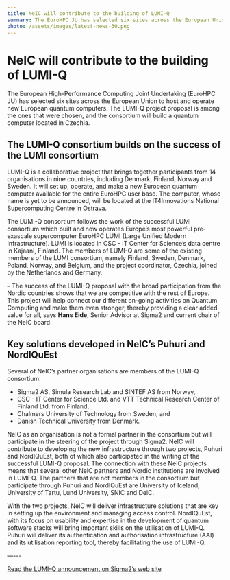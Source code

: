 ```yaml
---
title: NeIC will contribute to the building of LUMI-Q
summary: The EuroHPC JU has selected six sites across the European Union to host and operate new European quantum computers. The LUMI-Q project proposal is among the ones that were chosen and will bring together participants from nine countries, including most NeIC countries.
photo: /assets/images/latest-news-30.png
---
```


 NeIC will contribute to the building of LUMI-Q
===========================

The European High-Performance Computing Joint Undertaking (EuroHPC JU) has selected six sites across the European Union to host and operate new European quantum computers. The LUMI-Q project proposal is among the ones that were chosen, and the consortium will build a quantum computer located in Czechia.

## The LUMI-Q consortium builds on the success of the LUMI consortium

LUMI-Q is a collaborative project that brings together participants from 14 organisations in nine countries, including Denmark, Finland, Norway and Sweden. It will set up, operate, and make a new European quantum computer available for the entire EuroHPC user base. The computer, whose name is yet to be announced, will be located at the IT4Innovations National Supercomputing Centre in Ostrava. 

The LUMI-Q consortium follows the work of the successful LUMI consortium which built and now operates Europe’s most powerful pre-exascale supercomputer EuroHPC LUMI (Large Unified Modern Infrastructure). LUMI is located in CSC - IT Center for Science’s data centre in Kajaani, Finland. The members of LUMI-Q are some of the existing members of the LUMI consortium, namely Finland, Sweden, Denmark, Poland, Norway, and Belgium, and the project coordinator, Czechia, joined by the Netherlands and Germany. 

– The success of the LUMI-Q proposal with the broad participation from the Nordic countries shows that we are competitive with the rest of Europe. This project will help connect our different on-going activities on Quantum Computing and make them even stronger, thereby providing a clear added value for all, says **Hans Eide**, Senior Advisor at Sigma2 and current chair of the NeIC board.

## Key solutions developed in NeIC’s Puhuri and NordIQuEst

Several of NeIC’s partner organisations are members of the LUMI-Q consortium: 
* Sigma2 AS, Simula Research Lab and SINTEF AS from Norway, 
* CSC - IT Center for Science Ltd. and VTT Technical Research Center of Finland Ltd. from Finland, 
* Chalmers University of Technology from Sweden, and 
* Danish Technical University from Denmark.  

NeIC as an organisation is not a formal partner in the consortium but will participate in the steering of the project through Sigma2. NeIC will contribute to developing the new infrastructure through two projects, Puhuri and NordIQuEst, both of which also participated in the writing of the successful LUMI-Q proposal. The connection with these NeIC projects means that several other NeIC partners and Nordic institutions are involved in LUMI-Q. The partners that are not members in the consortium but participate through Puhuri and NordIQuEst are University of Iceland, University of Tartu, Lund University, SNIC and DeiC. 

With the two projects, NeIC will deliver infrastructure solutions that are key in setting up the environment and managing access control. NordIQuEst, with its focus on usability and expertise in the development of quantum software stacks will bring important skills on the utilisation of LUMI-Q. Puhuri will deliver its authentication and authorisation infrastructure (AAI) and its utilisation reporting tool, thereby facilitating the use of LUMI-Q.

—---

[Read the LUMI-Q announcement on Sigma2’s web site](https://www.sigma2.no/czechia-will-host-european-lumi-q-quantum-computer)
